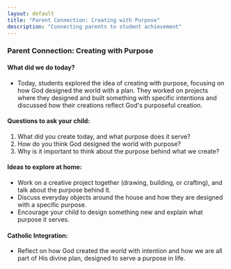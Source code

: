 ```yaml
---
layout: default
title: "Parent Connection: Creating with Purpose"
description: "Connecting parents to student achievement"
---
```

### Parent Connection: Creating with Purpose

#### What did we do today?
- Today, students explored the idea of creating with purpose, focusing on how God designed the world with a plan. They worked on projects where they designed and built something with specific intentions and discussed how their creations reflect God's purposeful creation.

#### Questions to ask your child:
1. What did you create today, and what purpose does it serve?
2. How do you think God designed the world with purpose?
3. Why is it important to think about the purpose behind what we create?

#### Ideas to explore at home:
- Work on a creative project together (drawing, building, or crafting), and talk about the purpose behind it.
- Discuss everyday objects around the house and how they are designed with a specific purpose.
- Encourage your child to design something new and explain what purpose it serves.

#### Catholic Integration:
- Reflect on how God created the world with intention and how we are all part of His divine plan, designed to serve a purpose in life.
